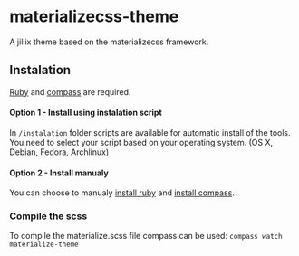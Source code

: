 # materializecss-theme
A jillix theme based on the materializecss framework.

## Instalation
[Ruby](http://www.ruby-lang.org/en/) and [compass](http://compass-style.org/) are required.

#### Option 1 - Install using instalation script
In `/instalation` folder scripts are available for automatic install of the tools.
You need to select your script based on your operating system. (OS X, Debian, Fedora, Archlinux)

#### Option 2 - Install manualy
You can choose to manualy [install ruby](http://www.ruby-lang.org/en/documentation/installation/) and [install compass](http://compass-style.org/install/).

### Compile the scss
To compile the materialize.scss file compass can be used:
`compass watch materialize-theme`
